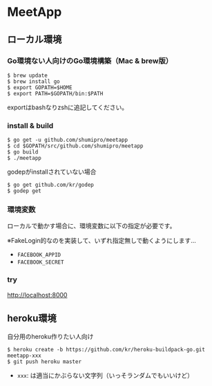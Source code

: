 MeetApp
==============

## ローカル環境

### Go環境ない人向けのGo環境構築（Mac & brew版）

```
$ brew update
$ brew install go
$ export GOPATH=$HOME
$ export PATH=$GOPATH/bin:$PATH
```

exportはbashなりzshに追記してください。

### install & build

```
$ go get -u github.com/shumipro/meetapp
$ cd $GOPATH/src/github.com/shumipro/meetapp
$ go build
$ ./meetapp
```

godepがinstallされていない場合 

```
$ go get github.com/kr/godep
$ godep get
```

### 環境変数

ローカルで動かす場合に、環境変数に以下の指定が必要です。

※FakeLogin的なのを実装して、いずれ指定無しで動くようにします...

- `FACEBOOK_APPID`
- `FACEBOOK_SECRET`

### try

[http://localhost:8000](http://localhost:8000)

## heroku環境

自分用のheroku作りたい人向け

```
$ heroku create -b https://github.com/kr/heroku-buildpack-go.git meetapp-xxx
$ git push heroku master
```

- `xxx`: は適当にかぶらない文字列（いっそランダムでもいいけど）



